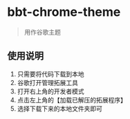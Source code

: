 # bbt-chrome-theme

> 用作谷歌主题

## 使用说明

1. 只需要将代码下载到本地
2. 谷歌打开管理拓展工具
3. 打开右上角的开发者模式
4. 点击左上角的【加载已解压的拓展程序】
5. 选择下载下来的本地文件夹即可